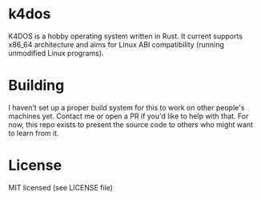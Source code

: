 # k4dos
K4DOS is a hobby operating system written in Rust. It current supports x86_64 architecture and aims for Linux ABI compatibility (running unmodified Linux programs).
# Building
I haven't set up a proper build system for this to work on other people's machines yet. Contact me or open a PR if you'd like to help with that.
For now, this repo exists to present the source code to others who might want to learn from it.
# License
MIT licensed (see LICENSE file)

